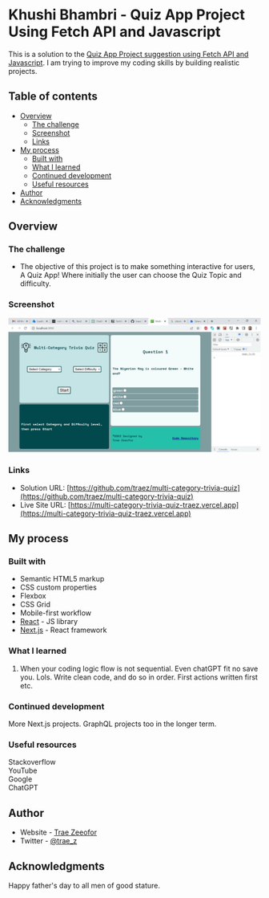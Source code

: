# Khushi Bhambri - Quiz App Project Using Fetch API and Javascript

This is a solution to the [Quiz App Project suggestion using Fetch API and Javascript](https://plainenglish.io/blog/top-beginner-friendly-projects-using-apis-f43356aeac7f). I am trying to improve my coding skills by building realistic projects.

## Table of contents

- [Overview](#overview)
  - [The challenge](#the-challenge)
  - [Screenshot](#screenshot)
  - [Links](#links)
- [My process](#my-process)
  - [Built with](#built-with)
  - [What I learned](#what-i-learned)
  - [Continued development](#continued-development)
  - [Useful resources](#useful-resources)
- [Author](#author)
- [Acknowledgments](#acknowledgments)

## Overview

### The challenge

- The objective of this project is to make something interactive for users, A Quiz App! Where initially the user can choose the Quiz Topic and difficulty. 

### Screenshot

![](./public/images/screenshot-desktop.png)

### Links

- Solution URL: [https://github.com/traez/multi-category-trivia-quiz](https://github.com/traez/multi-category-trivia-quiz)
- Live Site URL: [https://multi-category-trivia-quiz-traez.vercel.app](https://multi-category-trivia-quiz-traez.vercel.app)

## My process

### Built with

- Semantic HTML5 markup
- CSS custom properties
- Flexbox
- CSS Grid
- Mobile-first workflow
- [React](https://reactjs.org/) - JS library
- [Next.js](https://nextjs.org/) - React framework

### What I learned

1. When your coding logic flow is not sequential. Even chatGPT fit no save you. Lols. Write clean code, and do so in order. First actions written first etc.   

### Continued development

More Next.js projects. GraphQL projects too in the longer term.

### Useful resources

Stackoverflow  
YouTube  
Google  
ChatGPT  

## Author

- Website - [Trae Zeeofor](https://github.com/traez)  
- Twitter - [@trae_z](https://twitter.com/trae_z) 

## Acknowledgments

Happy father's day to all men of good stature.
